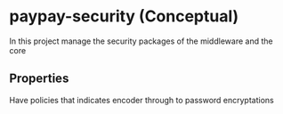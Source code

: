 # paypay-security (Conceptual)
In this project manage the security packages of the middleware and the core

## Properties
Have policies that indicates encoder through to password encryptations

